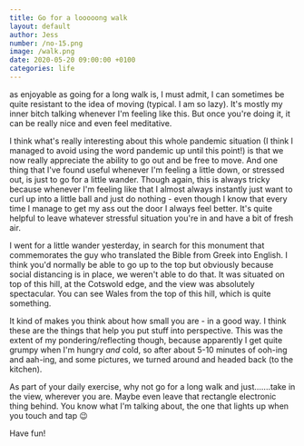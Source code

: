 ```yaml
---
title: Go for a looooong walk
layout: default
author: Jess
number: /no-15.png
image: /walk.png
date: 2020-05-20 09:00:00 +0100
categories: life
---
```


as enjoyable as going for a long walk is, I must admit, I can sometimes be quite resistant to the idea of moving (typical. I am so lazy). It's mostly my inner bitch talking whenever I'm feeling like this. But once you're doing it, it can be really nice and even feel meditative.

I think what's really interesting about this whole pandemic situation (I think I managed to avoid using the word pandemic up until this point!) is that we now really appreciate the ability to go out and be free to move. And one thing that I've found useful whenever I'm feeling a little down, or stressed out, is just to go for a little wander. Though again, this is always tricky because whenever I'm feeling like that I almost always instantly just want to curl up into a little ball and just do nothing - even though I know that every time I manage to get my ass out the door I always feel better. It's quite helpful to leave whatever stressful situation you're in and have a bit of fresh air.

I went for a little wander yesterday, in search for this monument that commemorates the guy who translated the Bible from Greek into English. I think you'd normally be able to go up to the top but obviously because social distancing is in place, we weren't able to do that. It was situated on top of this hill, at the Cotswold edge, and the view was absolutely spectacular. You can see Wales from the top of this hill, which is quite something.

It kind of makes you think about how small you are - in a good way. I think these are the things that help you put stuff into perspective. This was the extent of my pondering/reflecting though, because apparently I get quite grumpy when I'm hungry _and_ cold, so after about 5-10 minutes of ooh-ing and aah-ing, and some pictures, we turned around and headed back (to the kitchen).

As part of your daily exercise, why not go for a long walk and just.......take in the view, wherever you are. Maybe even leave that rectangle electronic thing behind. You know what I'm talking about, the one that lights up when you touch and tap 😉

Have fun!
